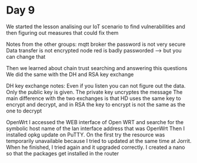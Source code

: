# Day 9
We started the lesson analising our IoT scenario to find vulnerabilities and then figuring out measures that could fix them

Notes from the other groups:
mqtt broker the password is not very secure
Data transfer is not encrypted
node red is badly passworded --> but you can change that

Then we learned about chain trust searching and answering this questions
We did the same with the DH and RSA key exchange

DH key exchange notes:
Even if you listen you can not figure out the data. Only the public key is given. The private key uncryptes the message
The main difference with the two exchanges is that HD uses the same key to encrypt and decrypt, and in RSA the key to encrypt is not the same as the one to decrypt

OpenWrt
I accessed the WEB interface of Open WRT and searche for the symbolic host name of the lan interface address that was OpenWrt
Then I installed opkg update on PuTTY. On the first try the resource was temporarily unavailable because I tried to updated at the same time at Jorrit. When he finished, I tried again and it upgraded correctly.
I created a nano so that the packages get installed in the router
